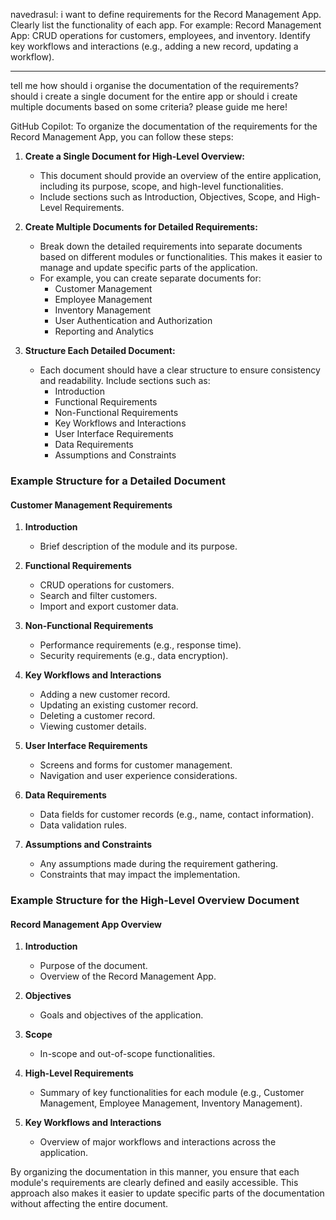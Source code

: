 navedrasul: i want to define requirements for the Record Management App.
Clearly list the functionality of each app. For example:
Record Management App: CRUD operations for customers, employees, and inventory.
Identify key workflows and interactions (e.g., adding a new record, updating a workflow).
___
tell me how should i organise the documentation of the requirements? should i create a single document for the entire app or should i create multiple documents based on some criteria? please guide me here!

GitHub Copilot: To organize the documentation of the requirements for the Record Management App, you can follow these steps:

1. **Create a Single Document for High-Level Overview:**
   - This document should provide an overview of the entire application, including its purpose, scope, and high-level functionalities.
   - Include sections such as Introduction, Objectives, Scope, and High-Level Requirements.

2. **Create Multiple Documents for Detailed Requirements:**
   - Break down the detailed requirements into separate documents based on different modules or functionalities. This makes it easier to manage and update specific parts of the application.
   - For example, you can create separate documents for:
     - Customer Management
     - Employee Management
     - Inventory Management
     - User Authentication and Authorization
     - Reporting and Analytics

3. **Structure Each Detailed Document:**
   - Each document should have a clear structure to ensure consistency and readability. Include sections such as:
     - Introduction
     - Functional Requirements
     - Non-Functional Requirements
     - Key Workflows and Interactions
     - User Interface Requirements
     - Data Requirements
     - Assumptions and Constraints

### Example Structure for a Detailed Document

#### Customer Management Requirements

1. **Introduction**
   - Brief description of the module and its purpose.

2. **Functional Requirements**
   - CRUD operations for customers.
   - Search and filter customers.
   - Import and export customer data.

3. **Non-Functional Requirements**
   - Performance requirements (e.g., response time).
   - Security requirements (e.g., data encryption).

4. **Key Workflows and Interactions**
   - Adding a new customer record.
   - Updating an existing customer record.
   - Deleting a customer record.
   - Viewing customer details.

5. **User Interface Requirements**
   - Screens and forms for customer management.
   - Navigation and user experience considerations.

6. **Data Requirements**
   - Data fields for customer records (e.g., name, contact information).
   - Data validation rules.

7. **Assumptions and Constraints**
   - Any assumptions made during the requirement gathering.
   - Constraints that may impact the implementation.

### Example Structure for the High-Level Overview Document

#### Record Management App Overview

1. **Introduction**
   - Purpose of the document.
   - Overview of the Record Management App.

2. **Objectives**
   - Goals and objectives of the application.

3. **Scope**
   - In-scope and out-of-scope functionalities.

4. **High-Level Requirements**
   - Summary of key functionalities for each module (e.g., Customer Management, Employee Management, Inventory Management).

5. **Key Workflows and Interactions**
   - Overview of major workflows and interactions across the application.

By organizing the documentation in this manner, you ensure that each module's requirements are clearly defined and easily accessible. This approach also makes it easier to update specific parts of the documentation without affecting the entire document.